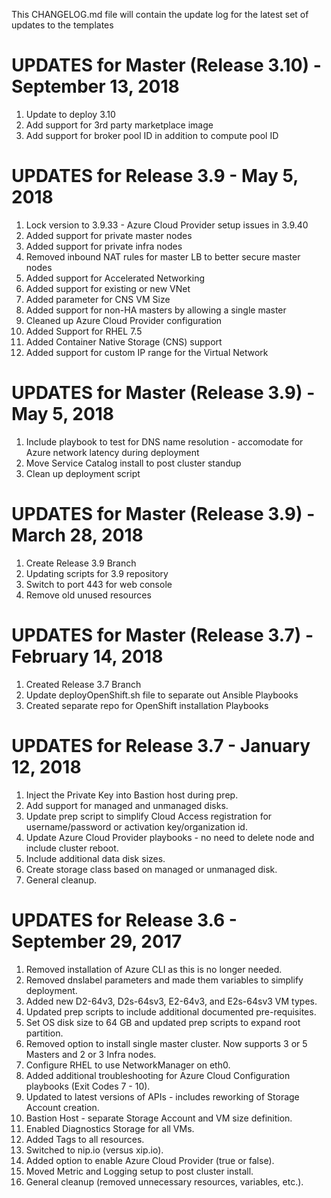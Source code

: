 This CHANGELOG.md file will contain the update log for the latest set of updates to the templates

# UPDATES for Master (Release 3.10) - September 13, 2018

1.  Update to deploy 3.10
2.  Add support for 3rd party marketplace image
3.  Add support for broker pool ID in addition to compute pool ID


# UPDATES for Release 3.9 - May 5, 2018

1.  Lock version to 3.9.33 - Azure Cloud Provider setup issues in 3.9.40
2.  Added support for private master nodes
3.  Added support for private infra nodes
4.  Removed inbound NAT rules for master LB to better secure master nodes
5.  Added support for Accelerated Networking
6.  Added support for existing or new VNet
7.  Added parameter for CNS VM Size
8.  Added support for non-HA masters by allowing a single master
9.  Cleaned up Azure Cloud Provider configuration
10. Added Support for RHEL 7.5
11. Added Container Native Storage (CNS) support
12. Added support for custom IP range for the Virtual Network


# UPDATES for Master (Release 3.9) - May 5, 2018

1.  Include playbook to test for DNS name resolution - accomodate for Azure network latency during deployment
2.  Move Service Catalog install to post cluster standup
3.  Clean up deployment script


# UPDATES for Master (Release 3.9) - March 28, 2018

1.  Create Release 3.9 Branch
2.  Updating scripts for 3.9 repository
3.  Switch to port 443 for web console
4.  Remove old unused resources


# UPDATES for Master (Release 3.7) - February 14, 2018

1.  Created Release 3.7 Branch
2.  Update deployOpenShift.sh file to separate out Ansible Playbooks
3.  Created separate repo for OpenShift installation Playbooks


# UPDATES for Release 3.7 - January 12, 2018

1.  Inject the Private Key into Bastion host during prep.
2.  Add support for managed and unmanaged disks.
3.  Update prep script to simplify Cloud Access registration for username/password or activation key/organization id.
4.  Update Azure Cloud Provider playbooks - no need to delete node and include cluster reboot.
5.  Include additional data disk sizes.
6.  Create storage class based on managed or unmanaged disk.
7.  General cleanup.


# UPDATES for Release 3.6 - September 29, 2017

1.  Removed installation of Azure CLI as this is no longer needed.
2.  Removed dnslabel parameters and made them variables to simplify deployment.
3.  Added new D2-64v3, D2s-64sv3, E2-64v3, and E2s-64sv3 VM types.
4.  Updated prep scripts to include additional documented pre-requisites.
5.  Set OS disk size to 64 GB and updated prep scripts to expand root partition.
6.  Removed option to install single master cluster.  Now supports 3 or 5 Masters and 2 or 3 Infra nodes.
7.  Configure RHEL to use NetworkManager on eth0.
8.  Added additional troubleshooting for Azure Cloud Configuration playbooks (Exit Codes 7 - 10).
9.  Updated to latest versions of APIs - includes reworking of Storage Account creation.
10. Bastion Host - separate Storage Account and VM size definition.
11. Enabled Diagnostics Storage for all VMs.
12. Added Tags to all resources.
13. Switched to nip.io (versus xip.io).
14. Added option to enable Azure Cloud Provider (true or false).
15. Moved Metric and Logging setup to post cluster install.
16. General cleanup (removed unnecessary resources, variables, etc.).


